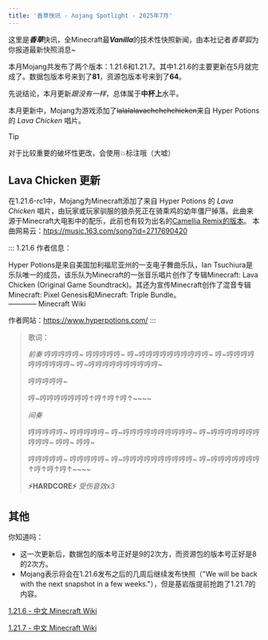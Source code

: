 ```yaml
---
title: '香草快讯 - Λojang Spotlight - 2025年7月'
---
```


<SpotlightHead
    title = "香草快讯 - Λojang Spotlight - 2025年7月"
    authorName = Alumopper
    avatarUrl = '../../_authors/alumopper.jpg'
    :socialLinks="[
        { name: 'BiliBili', url: 'https://space.bilibili.com/280394409' },
        { name: 'GitHub', url: 'https://github.com/Alumopper' }
    ]"
    cover='../_assets/spotlight.png'
    type=1
/>

这里是***香草***快讯，全Minecraft最***Vanilla***的技术性快照新闻，由本社记者*香草狐*为你报道最新快照消息~

本月Mojang共发布了两个版本：1.21.6和1.21.7。其中1.21.6的主要更新在5月就完成了。数据包版本号来到了**81**，资源包版本号来到了**64**。

先说结论，本月更新*跟没有一样*，总体属于**中杯上**水平。

本月更新中，Mojang为游戏添加了~~lalalalavachchchchicken~~来自 Hyper Potions 的 *Lava Chicken* 唱片。

<ColorLine />

> [!TIP]
>
> 对于比较重要的破坏性更改，会使用💥标注哦（大嘘）

## Lava Chicken 更新

在1.21.6-rc1中，Mojang为Minecraft添加了来自 Hyper Potions 的 *Lava Chicken* 唱片，由玩家或玩家驯服的狼杀死正在骑乘鸡的幼年僵尸掉落。此曲来源于Minecraft大电影中的配乐，此前也有较为出名的[Camellia Remix的版本](https://www.bilibili.com/video/BV1x3LUzPE8j)。
本曲网易云：<htps://music.163.com/song?id=2717690420>

::: 1.21.6
作者信息：

Hyper Potions是来自美国加利福尼亚州的一支电子舞曲乐队，Ian Tsuchiura是乐队唯一的成员，该乐队为Minecraft的一张音乐唱片创作了专辑Minecraft: Lava Chicken (Original Game Soundtrack)。其还为宣传Minecraft创作了混音专辑Minecraft: Pixel Genesis和Minecraft: Triple Bundle。\
———— Minecraft Wiki

作者网站：<https://www.hyperpotions.com/>
:::

> 歌词：
>
> *前奏*
> 哼哼哼哼哼~
> 哼哼哼哼哼~
> 哼~哼哼哼哼哼哼哼哼哼哼~
> 哼~哼哼哼哼哼哼哼哼哼哼~
> 哼~哼哼哼哼哼哼哼哼哼哼~
>
> 哼哼哼哼哼~
>
> 哼~哼哼哼哼哼哼哼↑哼↑哼↑哼↑~~~~
>
> *间奏*
>
> 哼哼哼哼哼~
> 哼哼哼哼哼~
> 哼~哼哼哼哼哼哼哼哼哼哼~
> 哼~哼哼哼哼哼哼哼哼哼哼~ 哼哼~ 哼哼~
>
> 哼哼哼哼哼~
> 哼哼哼哼哼~
> 哼~哼哼哼哼哼哼哼哼哼哼~
> 哼~哼哼哼哼哼哼哼↑哼↑哼↑哼↑~~~~
>
> **⚡HARDCORE⚡**
> *受伤音效x3*
>

## 其他

你知道吗：

- 这一次更新后，数据包的版本号正好是9的2次方，而资源包的版本号正好是8的2次方。
- Mojang表示将会在1.21.6发布之后的几周后继续发布快照（"We will be back with the next snapshot in a few weeks."），但是基岩版提前抢跑了1.21.7的内容。

[1.21.6 - 中文 Minecraft Wiki](https://zh.minecraft.wiki/w/Java%E7%89%881.21.6)

[1.21.7 - 中文 Minecraft Wiki](https://zh.minecraft.wiki/w/Java%E7%89%881.21.7)
